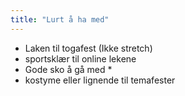 ```yaml
---
title: "Lurt å ha med"
---
```


* Laken til togafest (Ikke stretch)
* sportsklær til online lekene
* Gode sko å gå med *
* kostyme eller lignende til temafester